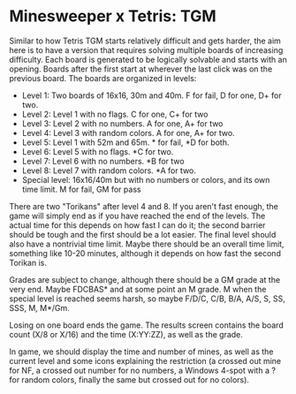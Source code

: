 # Minesweeper x Tetris: TGM

Similar to how Tetris TGM starts relatively difficult and gets harder, the aim here is to have a version that requires solving multiple boards of increasing difficulty. Each board is generated to be logically solvable and starts with an opening. Boards after the first start at wherever the last click was on the previous board. The boards are organized in levels:
 * Level 1: Two boards of 16x16, 30m and 40m. F for fail, D for one, D+ for two.
 * Level 2: Level 1 with no flags. C for one, C+ for two
 * Level 3: Level 2 with no numbers. A for one, A+ for two
 * Level 4: Level 3 with random colors. A for one, A+ for two.
 * Level 5: Level 1 with 52m and 65m. * for fail, *D for both.
 * Level 6: Level 5 with no flags. *C for two.
 * Level 7: Level 6 with no numbers. *B for two
 * Level 8: Level 7 with random colors. *A for two.
 * Special level: 16x16/40m but with no numbers or colors, and its own time limit. M for fail, GM for pass
 
There are two "Torikans" after level 4 and 8. If you aren't fast enough, the game will simply end as if you have reached the end of the levels. The actual time for this depends on how fast I can do it; the second barrier should be tough and the first should be a lot easier. The final level should also have a nontrivial time limit. Maybe there should be an overall time limit, something like 10-20 minutes, although it depends on how fast the second Torikan is.

Grades are subject to change, although there should be a GM grade at the very end. Maybe FDCBAS* and at some point an M grade. M when the special level is reached seems harsh, so maybe F/D/C, C/B, B/A, A/S, S, SS, SSS, M, M*/Gm.

Losing on one board ends the game. The results screen contains the board count (X/8 or X/16) and the time (X:YY:ZZ), as well as the grade.

In game, we should display the time and number of mines, as well as the current level and some icons explaining the restriction (a crossed out mine for NF, a crossed out number for no numbers, a Windows 4-spot with a ? for random colors, finally the same but crossed out for no colors).
